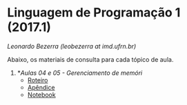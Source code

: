 # Linguagem de Programação 1 (2017.1)
*Leonardo Bezerra (leobezerra at imd.ufrn.br)*

Abaixo, os materiais de consulta para cada tópico de aula.

1. **Aulas 04 e 05 - Gerenciamento de memóri*
    * [Roteiro](laboratorio/memoria/roteiro.pdf)
    * [Apêndice](laboratorio/memoria/apendice.pdf)
    * [Notebook](laboratorio/memoria/notebook.html)
